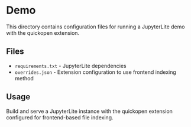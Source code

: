 # Demo

This directory contains configuration files for running a JupyterLite demo with the quickopen extension.

## Files

- `requirements.txt` - JupyterLite dependencies
- `overrides.json` - Extension configuration to use frontend indexing method

## Usage

Build and serve a JupyterLite instance with the quickopen extension configured for frontend-based file indexing.